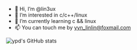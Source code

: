 - 👋 Hi, I’m @lin3ux
- 👀 I’m interested in c/c++/linux
- 🌱 I’m currently learning c && linux
- 📫 You can touch me by yyn_linlin@foxmail.com

<!---
lin3ux/lin3ux is a ✨ special ✨ repository because its `README.md` (this file) appears on your GitHub profile.
You can click the Preview link to take a look at your changes.
--->


![ypd's GitHub stats](https://github-readme-stats.vercel.app/api?username=lin3ux&count_private=true&show_icons=true&theme=buefy)
